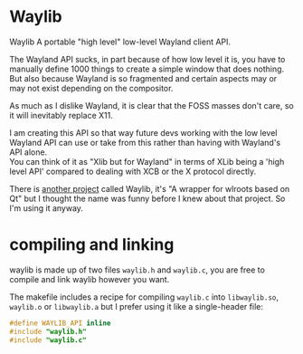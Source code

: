 # Waylib
Waylib A portable "high level" low-level Wayland client API.

The Wayland API sucks, in part because of how low level it is, you have to manually define 1000 things to create a simple window that does nothing.
But also because Wayland is so fragmented and certain aspects may or may not exist depending on the compositor.

As much as I dislike Wayland, it is clear that the FOSS masses don't care, so it will inevitably replace X11.

I am creating this API so that way future devs working with the low level Wayland API can use or take from this rather than having with Wayland's API alone.\
You can think of it as "Xlib but for Wayland" in terms of XLib being a 'high level API' compared to dealing with XCB or the X protocol directly.

There is [another project](https://github.com/vioken/waylib) called Waylib, it's "A wrapper for wlroots based on Qt" but I thought the name was funny before I knew about that project. So I'm using it anyway.

# compiling and linking
waylib is made up of two files `waylib.h` and `waylib.c`, you are free to compile and link waylib however you want.

The makefile includes a recipe for compiling `waylib.c` into `libwaylib.so`, `waylib.o` or `libwaylib.a`  but I prefer using it like a single-header file:

```c
#define WAYLIB_API inline
#include "waylib.h"
#include "waylib.c"
```

